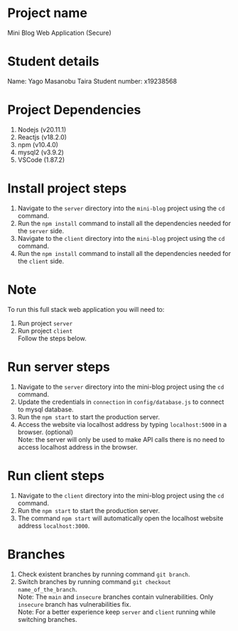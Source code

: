# Project name

Mini Blog Web Application (Secure)

# Student details

Name: Yago Masanobu Taira
Student number: x19238568

# Project Dependencies

1. Nodejs (v20.11.1)
2. Reactjs (v18.2.0)
3. npm (v10.4.0)
4. mysql2 (v3.9.2)
5. VSCode (1.87.2)

# Install project steps

1. Navigate to the `server` directory into the `mini-blog` project using the `cd` command.
2. Run the `npm install` command to install all the dependencies needed for the `server` side.
3. Navigate to the `client` directory into the `mini-blog` project using the `cd` command.
4. Run the `npm install` command to install all the dependencies needed for the `client` side.

# Note

To run this full stack web application you will need to:

1. Run project `server`
2. Run project `client` <br />
   Follow the steps below.

# Run server steps

1. Navigate to the `server` directory into the mini-blog project using the `cd` command.
2. Update the credentials in `connection` in `config/database.js` to connect to mysql database.
3. Run the `npm start` to start the production server.
4. Access the website via localhost address by typing `localhost:5000` in a browser. (optional) <br />
   Note: the server will only be used to make API calls there is no need to access localhost address in the browser.

# Run client steps

1. Navigate to the `client` directory into the mini-blog project using the `cd` command.
2. Run the `npm start` to start the production server.
3. The command `npm start` will automatically open the localhost website address `localhost:3000`.

# Branches

1. Check existent branches by running command `git branch`.
2. Switch branches by running command `git checkout name_of_the_branch`. <br />
   Note: The `main` and `insecure` branches contain vulnerabilities. Only `insecure` branch has vulnerabilities fix. <br />
   Note: For a better experience keep `server` and `client` running while switching branches.

